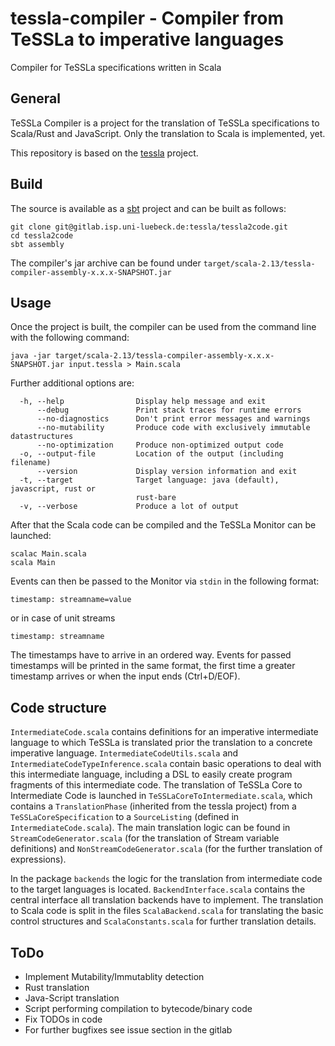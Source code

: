 #  tessla-compiler  -  Compiler from TeSSLa to imperative languages

Compiler for TeSSLa specifications written in Scala

##  General
TeSSLa Compiler is a project for the translation of TeSSLa specifications to Scala/Rust and JavaScript.
Only the translation to Scala is implemented, yet.

This repository is based on the [tessla](https://gitlab.isp.uni-luebeck.de/tessla/tessla) project.

##  Build

The source is available as a [sbt](https://www.scala-sbt.org/) project and can be built as follows:

  ```
  git clone git@gitlab.isp.uni-luebeck.de:tessla/tessla2code.git
  cd tessla2code
  sbt assembly
  ```

The compiler's jar archive can be found under `target/scala-2.13/tessla-compiler-assembly-x.x.x-SNAPSHOT.jar`


##  Usage

Once the project is built, the compiler can be used from the command line with the following command:

`java -jar target/scala-2.13/tessla-compiler-assembly-x.x.x-SNAPSHOT.jar input.tessla > Main.scala`

Further additional options are:

```
  -h, --help                Display help message and exit
      --debug               Print stack traces for runtime errors
      --no-diagnostics      Don't print error messages and warnings
      --no-mutability       Produce code with exclusively immutable datastructures
      --no-optimization     Produce non-optimized output code
  -o, --output-file         Location of the output (including filename)
      --version             Display version information and exit
  -t, --target              Target language: java (default), javascript, rust or
                            rust-bare
  -v, --verbose             Produce a lot of output

```

After that the Scala code can be compiled and the TeSSLa Monitor can be launched:

```
scalac Main.scala
scala Main
```

Events can then be passed to the Monitor via `stdin` in the following format:

```
timestamp: streamname=value
```
or in case of unit streams

```
timestamp: streamname
```

The timestamps have to arrive in an ordered way. Events for passed timestamps will be printed in the same format, the first time a greater timestamp arrives or when the input ends (Ctrl+D/EOF).

##  Code  structure

`IntermediateCode.scala` contains definitions for an imperative intermediate language to which TeSSLa is translated prior the translation to a concrete imperative language. `IntermediateCodeUtils.scala` and `IntermediateCodeTypeInference.scala` contain basic operations to deal with this intermediate language, including a DSL to easily create program fragments of this intermediate code. The translation of TeSSLa Core to Intermediate Code is launched in `TeSSLaCoreToIntermediate.scala`, which contains a `TranslationPhase` (inherited from the tessla project) from a `TeSSLaCoreSpecification` to a `SourceListing` (defined in `IntermediateCode.scala`). The main translation logic can be found in `StreamCodeGenerator.scala` (for the translation of Stream variable definitions) and `NonStreamCodeGenerator.scala` (for the further translation of expressions).

In the package `backends` the logic for the translation from intermediate code to the target languages is located. `BackendInterface.scala` contains the central interface all translation backends have to implement. The translation to Scala code is split in the files `ScalaBackend.scala` for translating the basic control structures and `ScalaConstants.scala` for further translation details.

## ToDo

+ Implement Mutability/Immutablity detection
+ Rust translation
+ Java-Script translation
+ Script performing compilation to bytecode/binary code
+ Fix TODOs in code
+ For further bugfixes see issue section in the gitlab

